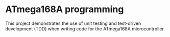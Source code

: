 # ATmega168A programming

This project demonstrates the use of unit testing and test-driven development (TDD) when writing code for the ATmega168A microcontroller.
